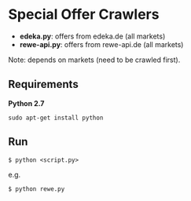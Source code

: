 Special Offer Crawlers
======================

 - **edeka.py**: offers from edeka.de (all markets)
 - **rewe-api.py**: offers from rewe-api.de (all markets)

Note: depends on markets (need to be crawled first).

Requirements
-------------
**Python 2.7**
```
sudo apt-get install python
```

Run
------
```
$ python <script.py>
```
e.g.
```
$ python rewe.py
```